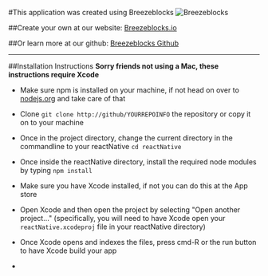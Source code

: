 #This application was created using Breezeblocks
<img src="http://i.imgur.com/Mx6Glyv.png" title="BreezeBlocks" alt="Breezeblocks">

##Create your own at our website:
<a href="http://breezeblocks.io">Breezeblocks.io</a>

##Or learn more at our github:
<a href="https://github.com/christianevans214/DrandAndDrop">Breezeblocks Github</a>

---

##Installation Instructions
**Sorry friends not using a Mac, these instructions require Xcode**
- Make sure npm is installed on your machine, if not head on over to <a href="https://nodejs.org/download/">nodejs.org</a> and take care of that
- Clone `git clone http://github/YOURREPOINFO` the repository or copy it on to your machine
- Once in the project directory, change the current directory in the commandline to your reactNative `cd reactNative`
- Once inside the reactNative directory, install the required node modules by typing `npm install`

- Make sure you have Xcode installed, if not you can do this at the App store
- Open Xcode and then open the project by selecting "Open another project..." (specifically, you will need to have Xcode open your `reactNative.xcodeproj` file in your reactNative directory)
- Once Xcode opens and indexes the files, press cmd-R or the run button to have Xcode build your app
- 
